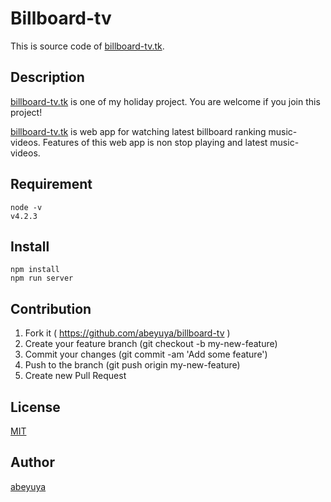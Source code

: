Billboard-tv
====

This is source code of [billboard-tv.tk](http://billboard-tv.tk).

## Description

[billboard-tv.tk](http://billboard-tv.tk) is one of my holiday project.
You are welcome if you join this project!

[billboard-tv.tk](http://billboard-tv.tk) is web app for watching latest billboard ranking music-videos.
Features of this web app is non stop playing and latest music-videos.

## Requirement

```
node -v
v4.2.3
```

## Install

```
npm install
npm run server
```

## Contribution

1. Fork it ( https://github.com/abeyuya/billboard-tv )
2. Create your feature branch (git checkout -b my-new-feature)
3. Commit your changes (git commit -am 'Add some feature')
4. Push to the branch (git push origin my-new-feature)
5. Create new Pull Request

## License

[MIT](https://github.com/abeyuya/billboard-tv/blob/master/LICENSE)

## Author

[abeyuya](https://github.com/abeyuya)
